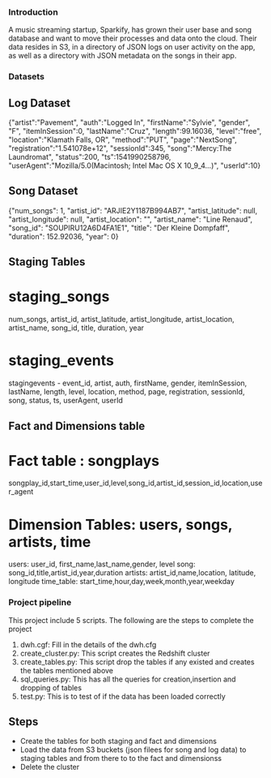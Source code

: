 ###  Introduction

A music streaming startup, Sparkify, has grown their user base and song database and want to move their processes and data onto the cloud. Their data resides in S3, in a directory of JSON logs on user activity on the app, as well as a directory with JSON metadata on the songs in their app.

### Datasets

## Log Dataset

{"artist":"Pavement", "auth":"Logged In", "firstName":"Sylvie", "gender", "F", "itemInSession":0, "lastName":"Cruz", "length":99.16036, "level":"free", "location":"Klamath Falls, OR", "method":"PUT", "page":"NextSong", "registration":"1.541078e+12", "sessionId":345, "song":"Mercy:The Laundromat", "status":200, "ts":1541990258796, "userAgent":"Mozilla/5.0(Macintosh; Intel Mac OS X 10_9_4...)", "userId":10}

## Song Dataset

{"num_songs": 1, "artist_id": "ARJIE2Y1187B994AB7", "artist_latitude": null, "artist_longitude": null, "artist_location": "", "artist_name": "Line Renaud", "song_id": "SOUPIRU12A6D4FA1E1", "title": "Der Kleine Dompfaff", "duration": 152.92036, "year": 0}


## Staging Tables

# staging_songs
num_songs, artist_id, artist_latitude, artist_longitude, artist_location, artist_name, song_id, title, duration, year

# staging_events
stagingevents - event_id, artist, auth, firstName, gender, itemInSession, lastName, length, level, location, method, page, 
registration, sessionId, song, status, ts, userAgent, userId

## Fact and Dimensions table

# Fact table : songplays
songplay_id,start_time,user_id,level,song_id,artist_id,session_id,location,user_agent

# Dimension Tables: users, songs, artists, time

users: user_id, first_name,last_name,gender, level
song: song_id,title,artist_id,year,duration
artists: artist_id,name,location, latitude, longitude
time_table: start_time,hour,day,week,month,year,weekday


### Project pipeline
This project include 5 scripts. The following are the steps to complete the project
1. dwh.cgf: Fill in the details of the dwh.cfg 
2. create_cluster.py: This script creates the Redshift cluster
3. create_tables.py: This script drop the tables if any existed and creates the tables mentioned above
4. sql_queries.py: This has all the queries for creation,insertion and dropping of tables
5. test.py: This is to test of if the data has been loaded correctly

## Steps
- Create the tables for both staging and fact and dimensions
- Load the data from S3 buckets (json filees for song and log data) to staging tables and from there to to the fact and dimensionss
- Delete the cluster

